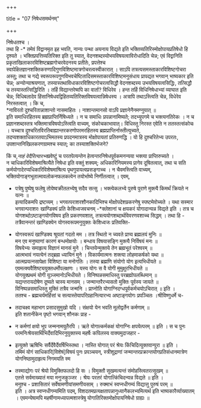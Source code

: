 +++

title = "07 निषेधसमर्थनम्"

+++

निषेधतश्च ।  
तथा हि -* तमेवं विद्वानमृत इह भवति, नान्यः पन्था अयनाय विद्यते इति भक्तिव्यतिरिस्मोक्षोपायप्रतिषेधो हि दृश्यते । भक्तिप्रपत्तिव्यतिरिक्त इति तु स्यात्, वेदनशब्दस्योभयविषयत्वाविरोधादिति चेन्न; एवं विद्वानिति प्रकृताखिलाकारविशिष्टब्रह्मगोचरवेदनस्य प्रतीतेः, प्रपत्तेश्च स्वापेक्षितज्ञानशक्तिकरुणादिगुणविशिष्टमात्रगोचरत्वस्वीकारात् । साऽपि तत्रत्यसमस्ताकारविशिष्टगोचरा अस्तु; तथा च गद्ये स्वरूपरूपगुणविभवचेष्टितादिसमस्ताकारविशिष्टमनुसंधाय प्रापद्यत भगवान् भाष्यकार इति चेन्न; अन्योन्याश्रयणात्, तस्यास्तथाविधाकारविशिष्टगोचरत्वसिद्धौ वेदनशब्दस्य उभयविषयत्वसिद्धिः, तत्सिद्धौ च तस्यास्तत्सिद्धिरिति । तर्हि विद्यान्तरेष्वपि का वार्ता? विधिरेव । हन्त तर्हि विधिनिषेधाभ्यां व्याघात इति चेन्न; विधिबलादेव हिंसानिषेधवद्विहितव्यतिरिक्तविषयत्वान्निषेधस्य । अत्रापि तथाऽस्त्विति चेन्न, विधेरेव निरस्तत्वात् । कि च,  
*नाविरतो दुश्चरितान्नाशान्तो नासमाहितः । नाशान्तमानसो वाऽपि प्रज्ञानेनैनमण्नुयात् ॥  
इति समाधिरहितस्य ब्रह्मप्राप्तिर्निषिध्यते । न च समाधिः प्रपन्नानामिष्यते; तदभ्युपगमे च भक्त्यनतिरेकः । न च प्रज्ञानशब्दस्तत्र भक्तिमात्रविषयोऽस्त्विति वाच्यम्, संकोचकाभावात्। विधिस्तु निरस्त एवेति न ततस्तत्संकोचः । यच्चात्र दुश्चरितविरतिबाह्यान्तरकरणोपरमरहितस्य ब्रह्मप्राप्तिर्नास्तीत्युच्यते, तदप्यशक्ताधिकारतयाऽभिमतस्य प्रपदनमात्रस्य मोक्षोपायतां प्रतिरुणद्धि । यो हि दुश्चरितेभ्य उपरतः, उपशान्तनिखिलकरणग्रामश्च स्यात्; का तस्याशक्तिर्भजने?  

किं च,*नाहं वेदैरित्यारभ्य*प्रवेष्टुं च परतपेत्यन्तेन हेत्वन्तरनिषेधपूर्वकमनन्यया भक्त्या प्राप्तिरुच्यते ।  
न चाधिकारिविशेषमाश्रित्यैते निषेधा इति वक्तुं शक्यम्; अधिकारिनियमस्य प्रागेव दूषितत्वात्, तथा च सति कर्मयोगादेरप्यधिकारिविशेषमाश्रित्य पृथगुपायत्वप्रसङ्गाच्च । न चैवमस्त्विति वाच्यम्, भक्तियोगाङ्गभूतात्मावलोकनफलकत्वेन तयोर्भाष्ये निर्णीतत्वात् । एवम्,  
- पत्रेषु पुष्पेषु फलेषु तोयेष्वक्रीतलभ्येषु सदैव सत्सु । भक्त्येकलभ्ये पुरुषे पुराणे मुक्त्यै किमर्थं क्रियते न यत्नः ॥  
इत्यादिकमपि द्रष्टव्यम् । भगवत्पराशरशौनकादिभिश्च मोक्षोपदेशप्रकरणेषु स्पष्टमेवोच्यते । यथा सस्मार भगवान्पराशरः खाण्डिक्यं प्रति केशिध्वजवचनम् -*क्लेशानां च क्षयकरं योगादान्यन्न विद्यते इति । तत्र च योगशब्दोऽष्टाङ्गयोगविषय इति प्रकरणवशात्, तत्रत्ययोगशब्दार्थविवरणवशाच्च सिद्धम् । तथा हि - तत्रैवानन्तरं खाण्डिक्येन योगस्वरूपमनुयुक्तः केशिध्वजः प्रतिवक्ति- 
 
- योगस्वरूपं खाण्डिक्य श्रूयतां गदतो मम । तत्र स्थितो न च्यवते प्राप्य ब्रह्मलयं मुनिः ॥  
 मन एव मनुष्याणां कारणं बन्धमोक्षयोः । बन्धाय विषयासङ्गि मुक्त्यै निर्विषयं मनः ॥  
 विषयेभ्यः समाहृत्य विज्ञानं मानसं मुने । चिन्तयेन्मुक्तये तेन ब्रह्मभूतं परेश्वरम् ॥  
 आत्मभावं नयत्येनं तद्ब्रह्म ध्यायिनं मुने । विकार्यमात्मनः शक्त्या लोहमाकर्षको यथा ॥  
 आत्मप्रयत्नसापेक्षा विशिष्टा या मनोगतिः । तस्या ब्रह्मणि संयोगो योग इत्यभिधीयते ॥  
एवमत्क्यवैशिष्ट्ययुक्तधर्मोपलक्षणः । यस्य योगः स वै योगी मुमुक्षुरभिधीयते ॥    
योगयुक्प्रथमं योगी युञ्जमानोऽभिधीयते । विनिष्पन्नसमाधिस्तु परब्रह्मोपलब्धिमान् ॥    
यद्यन्तरायदोषेण दूष्यते चास्य मानसम् । जन्मान्तरैरभ्यसतो मुक्तिः पूर्वस्य जायते ॥    
विनिष्पन्नसमाधिस्तु मुक्तिं तत्रैव जन्मनि । प्राप्नोति योगाग्निदग्धपूर्वकर्मचयोऽचिरात् ॥ इति ।    
ततश्च - ब्रह्मचर्यमहिंसां च सत्यास्तेयापरिग्रहानित्यारभ्य अष्टाङ्गयोगः प्रपञ्चितः ।श्रीविष्णुधर्मे च-  
- तदाचक्ष्व महाभाग प्रसादसुमुखो यदि । संक्षयो येन भवति मूलोद्वर्तेन कर्मणाम् ॥  
इति शतानीकेन पृष्टो भगवान् शौनकः प्राह -
- न कर्मणां क्षयो भूप जन्मनामयुतैरपि । ऋते योगात्कर्मकक्षं योगाग्निः क्षपयेत्परम् ॥ इति । स च पुनः परमनिःश्रेयसार्थिभिर्देवादिभिरनुयुक्तस्य महर्षेः कपिलस्य वाक्यमुदाजहार -  
- इत्युक्ते ऋषिभिः सर्वैर्देवैर्देवर्षिभिस्तथा । नास्ति योगात् परं श्रेयः किंचिदित्युक्तवान्पुरा ॥ इति ।  
तमिमं योगं साधिकारि[विशेषं]विषयं पुनः प्रपञ्चयन्, स्त्रीशूद्राणां जन्मान्तरप्रक्रान्तयोगप्रतिसंधानमात्रेण योगनिष्ठामुदाहृत्य निगमयति स्म
- तस्माद्योगः परं श्रेयो विमुक्तिफलदो हि सः । विमुक्तौ सुखमत्यन्तं संमोहस्त्वितरत्सुखम् ॥   
एतत्ते सर्वमाख्यातं मया मनुजकुञ्जर । श्रेयः परतरं योगात्किंचिदन्यन्न विद्यते ॥ इति ।  
मनुश्च - प्रशासितारं सर्वेषामणीयांसमणीयसाम् । रुक्माभं स्वप्नधीगम्यं विद्यात्तु पुरुषं परम् ॥  
इति । अत्र स्वप्नधीगम्यमिति पदम्, विशदतमप्रत्यक्षतापन्नानुध्यानैकलभ्यमित्यर्थ इति भाष्यकारैर्व्याख्यातम् । एवमन्येषामपि महर्षीणामध्यापत्मशास्त्रेषु योगातिरिक्तमोक्षोपायनिषेधो ग्राह्यः ॥
